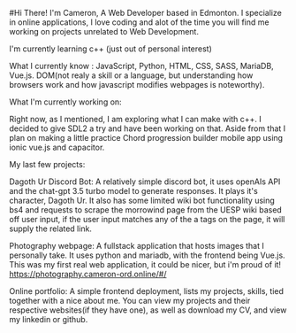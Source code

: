 
#Hi There!
I'm Cameron, A Web Developer based in Edmonton. I specialize in online applications, I love coding and alot of the time you will find me working on projects unrelated to Web Development.

I'm currently learning c++ (just out of personal interest)

What I currently know : JavaScript, Python, HTML, CSS, SASS, MariaDB, Vue.js. DOM(not realy a skill or a language, but understanding how browsers work and how javascript modifies webpages is noteworthy).

What I'm currently working on:

Right now, as I mentioned, I am exploring what I can make with c++. I decided to give SDL2 a try and have been working on that.
Aside from that I plan on making a little practice Chord progression builder mobile app using ionic vue.js and capacitor.

My last few projects:

Dagoth Ur Discord Bot: A relatively simple discord bot, it uses openAIs API and the chat-gpt 3.5 turbo model to generate responses. It plays it's character, Dagoth Ur. It also has some limited wiki bot functionality using bs4 and requests to scrape the morrowind page from the UESP wiki based off user input, if the user input matches any of the a tags on the page, it will supply the related link.

Photography webpage: A fullstack application that hosts images that I personally take. It uses python and mariadb, with the frontend being Vue.js. This was my first real web application, it could be nicer, but i'm proud of it! https://photography.cameron-ord.online/#/

Online portfolio: A simple frontend deployment, lists my projects, skills, tied together with a nice about me. You can view my projects and their respective websites(if they have one), as well as download my CV, and view my linkedin or github.

<!--
**Cameron-Ord/Cameron-Ord** is a ✨ _special_ ✨ repository because its `README.md` (this file) appears on your GitHub profile.

Here are some ideas to get you started:

- 🔭 I’m currently working on ...
- 🌱 I’m currently learning ...
- 👯 I’m looking to collaborate on ...
- 🤔 I’m looking for help with ...
- 💬 Ask me about ...
- 📫 How to reach me: ...
- 😄 Pronouns: ...
- ⚡ Fun fact: ...
-->
